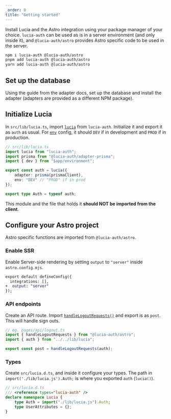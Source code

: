```yaml
---
_order: 0
title: "Getting started"
---
```


Install Lucia and the Astro integration using your package manager of your choice. `lucia-auth` can be used as is in a server environment (and only inside it), and `@lucia-auth/astro` provides Astro specific code to be used in the server.

```bash
npm i lucia-auth @lucia-auth/astro
pnpm add lucia-auth @lucia-auth/astro
yarn add lucia-auth @lucia-auth/astro
```

## Set up the database

Using the guide from the adapter docs, set up the database and install the adapter (adapters are provided as a different NPM package).

## Initialize Lucia

In `src/lib/lucia.ts`, import [`lucia`](/reference/api/server-api#lucia-default) from `lucia-auth`. Initialize it and export it as `auth` as usual. For [`env`](/reference/configure/lucia-configurations#env) config, it should `DEV` if in development and `PROD` if in production.

```ts
// src/lib/lucia.ts
import lucia from "lucia-auth";
import prisma from "@lucia-auth/adapter-prisma";
import { dev } from "$app/environment";

export const auth = lucia({
	adapter: prisma(prismaClient),
	env: "DEV" // "PROD" if in prod
});

export type Auth = typeof auth;
```

This module and the file that holds it **should NOT be imported from the client**.

## Configure your Astro project

Astro specific functions are imported from `@lucia-auth/astro`.

### Enable SSR

Enable Server-side rendering by setting `output` to `"server"` inside `astro.config.mjs`.

```diff
export default defineConfig({
  integrations: [],
+  output: "server"
});
```

### API endpoints

Create an API route. Import [`handleLogoutRequests()`](/astro/api-reference/server-api#handlelogoutrequests) and export is as `post`. This will handle sign outs.

```ts
// eg. pages/api/logout.ts
import { handleLogoutRequests } from "@lucia-auth/astro";
import { auth } from "../../lib/lucia";

export const post = handleLogoutRequests(auth);
```

### Types

Create `src/lucia.d.ts`, and inside it configure your types. The path in `import('./lib/lucia.js').Auth;` is where you exported `auth` (`lucia()`).

```ts
// src/lucia.d.ts
/// <reference types="lucia-auth" />
declare namespace Lucia {
	type Auth = import("./lib/lucia.js").Auth;
	type UserAttributes = {};
}
```
